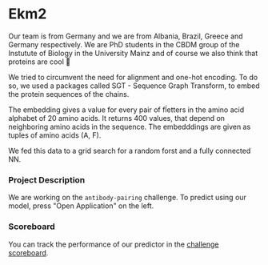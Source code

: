 # Ekm2

Our team is from Germany and we are from Albania, Brazil, Greece and Germany respectively.
We are PhD students in the CBDM group of the Instutute of Biology in the University Mainz and of course we also think that proteins are cool 🙌

We tried to circumvent the need for alignment and one-hot encoding. 
To do so, we used a packages called SGT - Sequence Graph Transform, to embed the protein sequences of the chains. 

The embedding gives a value for every pair of fĺetters in the amino acid alphabet of 20 amino acids. 
It returns 400 values, that depend on neighboring amino acids in the sequence. The embedddings are given as tuples of amino acids (A, F).

We fed this data to a grid search for a random forst and a fully connected NN. 

### Project Description
We are working on the `antibody-pairing` challenge.
To predict using our model, press "Open Application" on the left. 

### Scoreboard
You can track the performance of our predictor in the [challenge scoreboard](https://biolib.com/biohackathon/antibody-pairing-scoreboard/).
